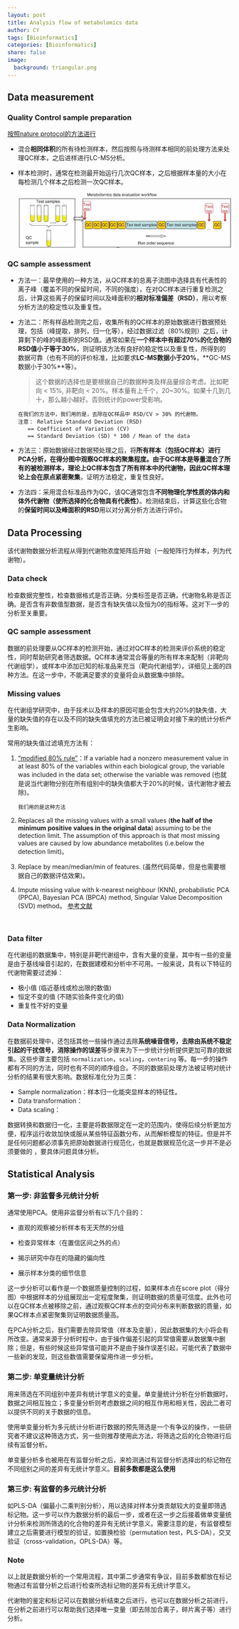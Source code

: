 ```yaml
---
layout: post
title: Analysis flow of metabolomics data              
author: CY
tags: [Bioinformatics]
categories: [Bioinformatics]
share: false
image:
  background: triangular.png 
---
```




## Data measurement 

### Quality Control sample preparation        

[按照nature protocol的方法进行](https://www.nature.com/articles/nprot.2010.50)      

- 混合**相同体积**的所有待检测样本，然后按照与待测样本相同的前处理方法来处理QC样本，之后进样进行LC-MS分析。

- 样本检测时，通常在检测最开始运行几次QC样本，之后根据样本量的大小在每检测几个样本之后检测一次QC样本。              

  ![](../images/QC-sample.png) 



### QC sample assessment      

- 方法一：最早使用的一种方法，从QC样本的总离子流图中选择具有代表性的离子峰（覆盖不同的保留时间，不同的强度），在对QC样本进行重复检测之后，计算这些离子的保留时间以及峰面积的**相对标准偏差（RSD）**，用以考察分析方法的稳定性以及重复性。               

- 方法二：所有样品检测完之后，收集所有的QC样本的原始数据进行数据预处理，包括（峰提取，排列，归一化等），经过数据过滤（80%规则）之后，计算剩下的峰的峰面积的RSD值。通常如果在**一个样本中有超过70%的化合物的RSD值小于等于30%**，则证明该方法有良好的稳定性以及重复性，所得到的数据可靠（也有不同的评价标准，比如要求**LC-MS数据小于20%**，**GC-MS数据小于30%**等）。        

  > 这个数据的选择也是要根据自己的数据种类及样品量综合考虑。比如靶向 < 15%, 非靶向 < 20%。样本量有上千个，20~30%。如果十几到几十，那么越小越好。否则统计的power受影响。                                             

  ```
  在我们的方法中，我们用的是，去除在QC样品中 RSD/CV > 30% 的代谢物。                                                                
  注意： Relative Standard Deviation (RSD)                         
     == Coefficient of Variation (CV)                                     
     == Standard Deviation (SD) * 100 / Mean of the data                             
  ```

- 方法三：原始数据经过数据预处理之后，将**所有样本（包括QC样本）**进行PCA分析，在得分图中观察QC样本的聚集程度。由于QC样本是等量混合了所有的被检测样本，理论上QC样本包含了所有样本中的代谢物，因此**QC样本理论上会在原点紧密聚集**，证明方法稳定，重复性良好。

- 方法四：采用混合标准品作为QC，该QC通常包含**不同物理化学性质的体内和体外代谢物（使所选择的化合物具有代表性）**。检测结束后，计算这些化合物的**保留时间以及峰面积的RSD**用以对分离分析方法进行评价。




## Data Processing 

该代谢物数据分析流程从得到代谢物浓度矩阵后开始（一般矩阵行为样本，列为代谢物）。

### Data check 

检查数据完整性，检查数据格式是否正确，分类标签是否正确，代谢物名称是否正确。是否含有非数值型数据，是否含有缺失值以及恒为0的指标等。这对下一步的分析至关重要。       

### QC sample assessment 

数据的前处理要从QC样本的检测开始，通过对QC样本的检测来评价系统的稳定性，同时帮助研究者筛选数据。QC样本通常混合等量的所有样本来配制（非靶向代谢组学），或样本中添加已知的标准品来充当（靶向代谢组学）。详细见上面的四种方法。在这一步中，不能满足要求的变量将会从数据集中排除。

### Missing values 

在代谢组学研究中，由于技术以及样本的原因可能会包含大约20%的缺失值，大量的缺失值的存在以及不同的缺失值填充的方法已被证明会对接下来的统计分析产生影响。

常用的缺失值过滤填充方法有：                             

1. [“modified 80% rule”](https://pubs.acs.org/doi/abs/10.1021/ac051495j)：If a variable had a nonzero measurement value in at least 80% of the variables within each biological group, the variable was included in the data set; otherwise the variable was removed (也就是说当代谢物分别在所有组别中的缺失值都大于20%的时候，该代谢物才被去除)。          

   ```
   我们用的是这种方法
   ```

2. Replaces all the missing values with a small values (**the half of the minimum positive values in the original data**) assuming to be the detection limit. The assumption of this approach is that most missing values are caused by low abundance metabolites (i.e.below the detection limit)。                                     

3. Replace by mean/median/min of features. (虽然代码简单，但是也需要根据自己的数据评估效果)。        

4. Impute missing value with k-nearest neighbour (KNN), probabilistic PCA (PPCA), Bayesian PCA (BPCA) method, Singular Value Decomposition (SVD) method。 [参考文献](https://www.ncbi.nlm.nih.gov/pubmed/17344241)                                  

  ​        

### Data filter    

在代谢组的数据集中，特别是非靶代谢组中，含有大量的变量，其中有一些的变量是由于基线噪音引起的，在数据建模和分析中不可用。一般来说，具有以下特征的代谢物需要过滤掉：                                          

- 极小值 (临近基线或检出限的数值)                                                                                                       
- 恒定不变的值 (不随实验条件变化的值)                                                 
- 重复性不好的变量                                           



### **Data Normalization**

在数据前处理中，还包括其他一些操作通过去除**系统噪音信号，去除由系统不稳定引起的干扰信号，消除操作的误差**等步骤来为下一步统计分析提供更加可靠的数据集。这些步骤主要包括 `normalization`，`scaling`，`centering` 等。每一步的操作都有不同的方法，同时也有不同的顺序组合。不同的数据前处理方法被证明对统计分析的结果有很大影响。数据标准化分为三类：                                

- Sample normalization：样本归一化能突显样本的特征性。                                         
- Data transformation：                                    
- Data scaling：       

数据转换和数据归一化，主要是将数据限定在一定的范围内，使得后续分析更加方便，程序运行收敛加快或服从某些特征函数分布，从而解析模型的特征。但是并不是任何问题都必须事先把原始数据进行规范化，也就是数据规范化这一步并不是必须要做的 ，要具体问题具体分析。          



## Statistical Analysis 

### 第一步: 非监督多元统计分析

通常使用PCA。使用非监督分析有以下几个目的：                         

- 直观的观察被分析样本有无天然的分组                            

- 检查异常样本（在置信区间之外的点）                       

- 揭示研究中存在的隐藏的偏向性                         

- 展示样本分类的细节信息                                                 

这一步分析可以看作是一个数据质量控制的过程，如果样本点在score plot（得分图）中根据样本的分组展现出一定程度聚集，则证明数据的质量可信度。此外也可以在QC样本点被移除之前，通过观察QC样本点的空间分布来判断数据的质量，如果QC样本点紧密聚集则证明数据质量高。                                                               

在PCA分析之后，我们需要去除异常值（样本及变量），因此数据集的大小将会有所改变。通常来源于分析时程中，由于操作偏差引起的异常值需要从数据集中删除；但是，有些时候这些异常值可能并不是由于操作误差引起，可能代表了数据中一些新的发现，则这些数值需要保留用作进一步分析。                                                                

### 第二步: 单变量统计分析                       

用来筛选在不同组别中差异有统计学意义的变量。单变量统计分析在分析数据时，数据之间相互独立；多变量分析则考虑数据之间的相互作用和相关性，因此二者可以提供不同的关于数据的信息。                                              

使用单变量分析为多元统计分析进行数据的预先筛选是一个有争议的操作，一些研究者不建议这种筛选方式，另一些则推荐使用此方法，将筛选之后的化合物进行后续有监督分析。                                            

单变量分析多也被用在有监督分析之后，来检测通过有监督分析选择出的标记物在不同组别之间的差异有无统计学意义。**目前多数都是这么使用**                                                                                                  

### 第三步: 有监督的多元统计分析                     
如PLS-DA（偏最小二乘判别分析），用以选择对样本分类贡献较大的变量即筛选标记物。这一步可以作为数据分析的最后一步，或者在这一步之后接着做单变量统计分析来检测所筛选的化合物的差异有无统计学意义。需要注意的是，有监督模型建立之后需要进行模型的验证，如置换检验（permutation test，PLS-DA），交叉验证（cross-validation，OPLS-DA）等。                                  

### Note 

以上就是数据分析的一个常用流程，其中第二步通常有争议，目前多数都放在标记物通过有监督分析之后进行检查所选标记物的差异有无统计学意义。                    

代谢物的鉴定和标记可以在数据分析结束之后进行，也可以在数据分析之前进行，在分析之前进行可以帮助我们选择唯一变量（即去除加合离子，碎片离子等）进行分析。                                